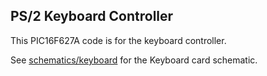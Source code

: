 ## PS/2 Keyboard Controller

This PIC16F627A code is for the keyboard controller.

See [schematics/keyboard](/schematics/keyboard_nes) for the Keyboard card schematic.
